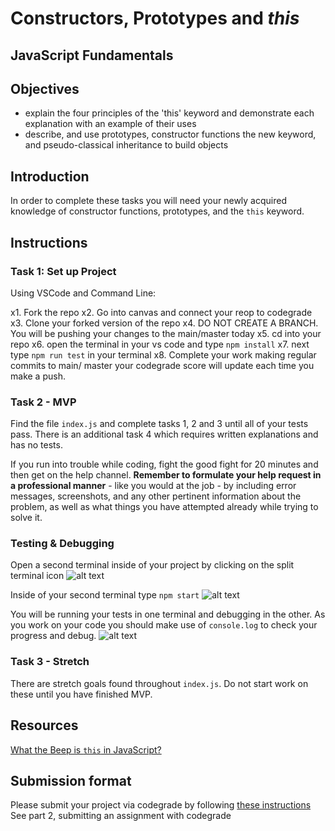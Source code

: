 # Constructors, Prototypes and _this_

## JavaScript Fundamentals

## Objectives

- explain the four principles of the 'this' keyword and demonstrate each explanation with an example of their uses
- describe, and use prototypes, constructor functions the new keyword, and pseudo-classical inheritance to build objects

## Introduction

In order to complete these tasks you will need your newly acquired knowledge of constructor functions, prototypes, and the `this` keyword.

## Instructions

### Task 1: Set up Project

Using VSCode and Command Line:


x1. Fork the repo
x2. Go into canvas and connect your reop to codegrade
x3. Clone your forked version of the repo
x4. DO NOT CREATE A BRANCH. You will be pushing your changes to the main/master today
x5. cd into your repo
x6. open the terminal in your vs code and type `npm install`
x7. next type `npm run test` in your terminal
x8. Complete your work making regular commits to main/ master your codegrade score will update each time you make a push.


### Task 2 - MVP

Find the file `index.js` and complete tasks 1, 2 and 3 until all of your tests pass.
There is an additional task 4 which requires written explanations and has no tests.

If you run into trouble while coding, fight the good fight for 20 minutes and then get on the help channel. __Remember to formulate your help request in a professional manner__ - like you would at the job - by including error messages, screenshots, and any other pertinent information about the problem, as well as what things you have attempted already while trying to solve it.

### Testing & Debugging

Open a second terminal inside of your project by clicking on the split terminal icon
![alt text](assets/split_terminal.png "Split Terminal")

Inside of your second terminal type `npm start` 
![alt text](assets/npm_start.png "type npm start")

You will be running your tests in one terminal and debugging in the other. As you work on your code you should make use of `console.log` to check your progress and debug.
![alt text](assets/tests_debug_terminal_final.png "your terminal should look like this")

### Task 3 - Stretch 

There are stretch goals found throughout `index.js`. Do not start work on these until you have finished MVP. 
## Resources

[What the Beep is `this` in JavaScript?](https://dev.to/brityhemming/what-the-beep-is-this-in-javascript-483o)

## Submission format

Please submit your project via codegrade by following [these instructions](https://bloomtech.notion.site/bloomtech/BloomTech-Git-Flow-Step-by-step-269f68ae3bf64eb689a8328715a179f9) See part 2, submitting an assignment with codegrade
